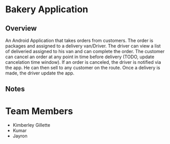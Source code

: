 # Bakery Application

## Overview

An Android Application that takes orders from customers.
The order is packages and assigned to a delivery van/Driver.
The driver can view a list of deliveried assigned to his van and can complete the order.
The customer can cancel an order at any point in time before delivery (TODO, update cancelation time window).
If an order is canceled, the driver is notified via the app. He can then sell to any customer on the route.
Once a delivery is made, the driver update the app. 

## Notes


# Team Members
* Kimberley Gillette
* Kumar
* Jayron

